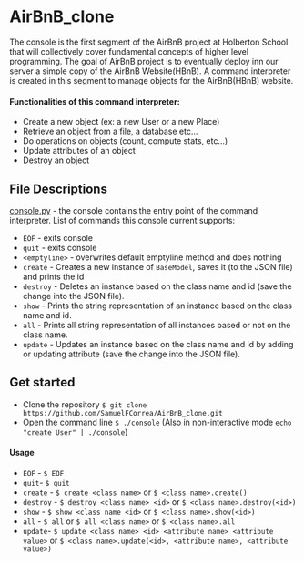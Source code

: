 # AirBnB_clone

The console is the first segment of the AirBnB project at Holberton School that will collectively cover fundamental concepts of higher level programming. The goal of AirBnB project is to eventually deploy inn our server a simple copy of the AirBnB Website(HBnB). A command interpreter is created in this segment to manage objects for the AirBnB(HBnB) website.

#### Functionalities of this command interpreter:
* Create a new object (ex: a new User or a new Place)
* Retrieve an object from a file, a database etc...
* Do operations on objects (count, compute stats, etc...)
* Update attributes of an object
* Destroy an object

## File Descriptions
[console.py](console.py) - the console contains the entry point of the command interpreter. 
List of commands this console current supports:
* `EOF` - exits console
* `quit` - exits console
* `<emptyline>` - overwrites default emptyline method and does nothing
* `create` - Creates a new instance of `BaseModel`, saves it (to the JSON file) and prints the id
* `destroy` - Deletes an instance based on the class name and id (save the change into the JSON file). 
* `show` - Prints the string representation of an instance based on the class name and id.
* `all` - Prints all string representation of all instances based or not on the class name. 
* `update` - Updates an instance based on the class name and id by adding or updating attribute (save the change into the JSON file). 

## Get started
* Clone the repository `$ git clone https://github.com/SamuelFCorrea/AirBnB_clone.git`
* Open the command line `$ ./console` (Also in non-interactive mode `echo "create User" | ./console`)
#### Usage
* `EOF` - `$ EOF`
* `quit`- `$ quit`
* `create` - `$ create <class name>` or `$ <class name>.create()`
* `destroy` - `$ destroy <class name> <id>` or `$ <class name>.destroy(<id>)`
* `show` - `$ show <class name <id>` or `$ <class name>.show(<id>)`
* `all` - `$ all` or `$ all <class name>` or `$ <class name>.all`
* `update`- `$ update <class name> <id> <attribute name> <attribute value>` or `$ <class name>.update(<id>, <attribute name>, <attribute value>)`